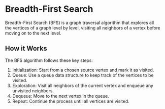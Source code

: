 # Breadth-First Search

Breadth-First Search (BFS) is a graph traversal algorithm that explores all the vertices of a graph level by level, visiting all neighbors of a vertex before moving on to the next level.

## How it Works
The BFS algorithm follows these key steps:

1. Initialization: Start from a chosen source vertex and mark it as visited.
2. Queue: Use a queue data structure to keep track of the vertices to be visited.
3. Exploration: Visit all neighbors of the current vertex and enqueue any unvisited neighbors.
4. Dequeue: Move to the next vertex in the queue.
5. Repeat: Continue the process until all vertices are visited.